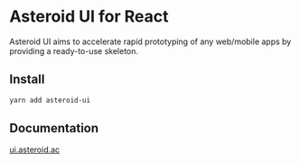 # Asteroid UI for React

Asteroid UI aims to accelerate rapid prototyping of any web/mobile apps by providing a ready-to-use skeleton.

## Install

```bash
yarn add asteroid-ui
```

## Documentation

[ui.asteroid.ac](https://ui.asteroid.ac)
